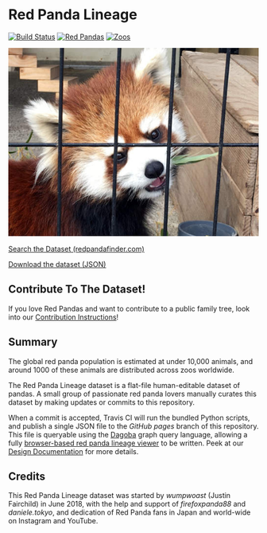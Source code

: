 # Red Panda Lineage

[![Build Status](https://github.com/wwoast/redpanda-lineage/actions/workflows/redpandafinder.yml/badge.svg?master)](https://github.com/wwoast/redpanda-lineage/actions/workflows/redpandafinder.yml)
[![Red Pandas](https://img.shields.io/badge/dynamic/json.svg?query=$._totals.pandas&label=red%20pandas&uri=https%3A%2F%2Fwwoast.github.io%2Fredpanda-lineage%2Fexport%2Fredpanda.json)](https://wwoast.github.io/redpanda-lineage/export/redpanda.json)
[![Zoos](https://img.shields.io/badge/dynamic/json.svg?query=$._totals.zoos&label=zoos&uri=https%3A%2F%2Fwwoast.github.io%2Fredpanda-lineage%2Fexport%2Fredpanda.json)](https://wwoast.github.io/redpanda-lineage/export/redpanda.json)

[![Kokin](https://raw.githubusercontent.com/wwoast/redpanda-lineage/master/docs/images/readme/header.jpg)](https://raw.githubusercontent.com/wwoast/redpanda-lineage/master/pandas/0011_kushiro/0023_kokin.txt)

[Search the Dataset (redpandafinder.com)](https://redpandafinder.com)

[Download the dataset (JSON)](https://wwoast.github.io/redpanda-lineage/export/redpanda.json)

## Contribute To The Dataset!

If you love Red Pandas and want to contribute to a public family tree, look into our [Contribution Instructions](https://github.com/wwoast/redpanda-lineage/blob/master/docs/INSTRUCTIONS.md)!

## Summary

The global red panda population is estimated at under 10,000 animals, and around 1000 of these animals are distributed across zoos worldwide.

The Red Panda Lineage dataset is a flat-file human-editable dataset of pandas. A small group of passionate red panda lovers manually curates this dataset by making updates or commits to this repository.

When a commit is accepted, Travis CI will run the bundled Python scripts, and publish a single JSON file to the _GitHub pages_ branch of this repository. This file is queryable using the [Dagoba](https://github.com/dxnn/dagoba) graph query language, allowing a fully [browser-based red panda lineage viewer](https://redpandafinder.com) to be written. Peek at our [Design Documentation](https://github.com/wwoast/redpanda-lineage/blob/master/docs/DESIGN.md) for more details.

## Credits

This Red Panda Lineage dataset was started by _wumpwoast_ (Justin Fairchild) in June 2018, with the help and support of _firefoxpanda88_ and _daniele.tokyo_, and dedication of Red Panda fans in Japan and world-wide on Instagram and YouTube.

